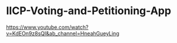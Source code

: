# IICP-Voting-and-Petitioning-App
https://www.youtube.com/watch?v=KdEOn9z8sQI&ab_channel=HneahGueyLing
